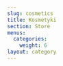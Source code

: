 ```yaml
---
slug: cosmetics
title: Kosmetyki
section: Store
menus:
  categories:
    weight: 6
layout: category
---
```

